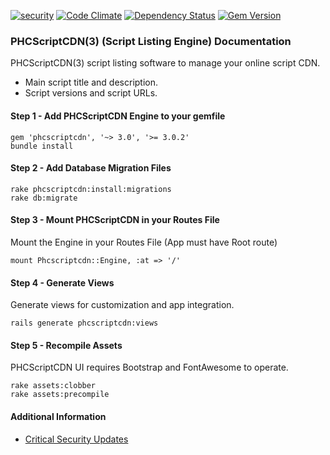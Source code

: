 [![security](https://hakiri.io/github/PHCNetworks/phc-scriptcdn/master.svg)](https://hakiri.io/github/PHCNetworks/phc-scriptcdn/master)
[![Code Climate](https://codeclimate.com/github/PHCNetworks/phc-scrtipcdn/badges/gpa.svg)](https://codeclimate.com/github/PHCNetworks/phc-scrtipcdn)
[![Dependency Status](https://gemnasium.com/badges/github.com/PHCNetworks/phc-scriptcdn.svg)](https://gemnasium.com/github.com/PHCNetworks/phc-scriptcdn)
[![Gem Version](https://badge.fury.io/rb/phcscriptcdn.svg)](https://badge.fury.io/rb/phcscriptcdn)
  
### PHCScriptCDN(3) (Script Listing Engine) Documentation
PHCScriptCDN(3) script listing software to manage your online script CDN.

- Main script title and description.
- Script versions and script URLs.

#### Step 1 - Add PHCScriptCDN Engine to your gemfile  

	gem 'phcscriptcdn', '~> 3.0', '>= 3.0.2'
	bundle install
  
#### Step 2 - Add Database Migration Files  

	rake phcscriptcdn:install:migrations
	rake db:migrate
  
#### Step 3 - Mount PHCScriptCDN in your Routes File  
Mount the Engine in your Routes File (App must have Root route)  
  
	mount Phcscriptcdn::Engine, :at => '/'  
  
#### Step 4 - Generate Views  
Generate views for customization and app integration.  
  
	rails generate phcscriptcdn:views

#### Step 5 - Recompile Assets  
PHCScriptCDN UI requires Bootstrap and FontAwesome to operate.  
  
	rake assets:clobber
	rake assets:precompile  

#### Additional Information

- [Critical Security Updates](https://github.com/PHCNetworks/phc-scriptcdn/wiki/Critical-Security-Updates)
